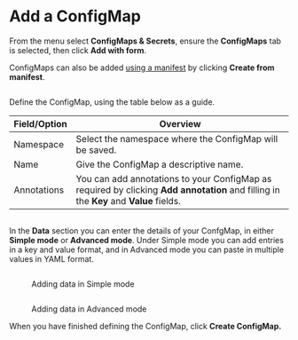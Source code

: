 # Add a ConfigMap

From the menu select **ConfigMaps & Secrets**, ensure the **ConfigMaps** tab is selected, then click **Add with form**.&#x20;


ConfigMaps can also be added [using a manifest](../applications/manifest.md) by clicking **Create from manifest**.


<figure><img src="../..//assets/2.19-kubernetes-configurations-configmaps-add.gif" alt=""><figcaption></figcaption></figure>

Define the ConfigMap, using the table below as a guide.

| Field/Option | Overview                                                                                                                               |
| ------------ | -------------------------------------------------------------------------------------------------------------------------------------- |
| Namespace    | Select the namespace where the ConfigMap will be saved.                                                                                |
| Name         | Give the ConfigMap a descriptive name.                                                                                                 |
| Annotations  | You can add annotations to your ConfigMap as required by clicking **Add annotation** and filling in the **Key** and **Value** fields.  |

<figure><img src="../..//assets/2.19-kubernetes-configurations-configmaps-add.png" alt=""><figcaption></figcaption></figure>

In the **Data** section you can enter the details of your ConfgMap, in either **Simple mode** or **Advanced mode**. Under Simple mode you can add entries in a key and value format, and in Advanced mode you can paste in multiple values in YAML format.

<figure><img src="../..//assets/2.15-kubernetes_configmap_add_form_config_data.png" alt=""><figcaption><p>Adding data in Simple mode</p></figcaption></figure>

<figure><img src="../..//assets/2.15-kubernetes_configmap_add_from_config_data_simple.png" alt=""><figcaption><p>Adding data in Advanced mode</p></figcaption></figure>

When you have finished defining the ConfigMap, click **Create ConfigMap.**
